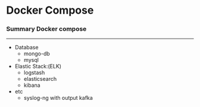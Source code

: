 # Docker Compose
### Summary Docker compose 
---
- Database
  - mongo-db
  - mysql
- Elastic Stack:(ELK)
  - logstash
  - elasticsearch
  - kibana
- etc
  - syslog-ng with output kafka